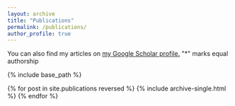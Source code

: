 ```yaml
---
layout: archive
title: "Publications"
permalink: /publications/
author_profile: true
---
```


You can also find my articles on <u><a href="https://scholar.google.com/citations?user=YSHtzMkAAAAJ&hl=en">my Google Scholar profile</a>.</u>
"\*" marks equal authorship


{% include base_path %}

{% for post in site.publications reversed %}
  {% include archive-single.html %}
{% endfor %}

